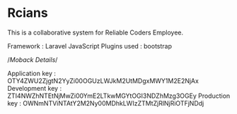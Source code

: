Rcians
======

This is a collaborative system for Reliable Coders Employee.

Framework : Laravel
JavaScript  Plugins used : bootstrap




/*Moback Details*/

Application key : OTY4ZWU2ZjgtN2YyZi00OGUzLWJkM2UtMDgxMWY1M2E2NjAx
Development key : ZTI4NWZhNTEtNjMwZi00YmE2LTkwMGYtOGI3NDZhMzg3OGEy
Production key  : OWNmNTViNTAtY2M2Ny00MDhkLWIzZTMtZjRlNjRiOTFjNDdj
